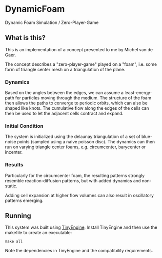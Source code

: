 # DynamicFoam

Dynamic Foam Simulation / Zero-Player-Game

## What is this?

This is an implementation of a concept presented to me by Michel van de Gaer.

The concept describes a "zero-player-game" played on a "foam", i.e. some form of
triangle center mesh on a triangulation of the plane.

### Dynamics

Based on the angles between the edges, we can assume a least-energy-path for particles moving through the medium. The structure of the foam then allows the paths to converge to periodic orbits, which can also be shaped like knots. The cumulative flow along the edges of the cells can then be used to let the adjacent cells contract and expand.

### Initial Condition

The system is initialized using the delaunay triangulation of a set of blue-noise points (sampled using a naive poisson disc). The dynamics can then run on varying triangle center foams, e.g. circumcenter, barycenter or incenter.

### Results

Particularly for the circumcenter foam, the resulting patterns strongly resemble reaction-diffusion patterns, but with added dynamics and non-static.

Adding cell expansion at higher flow volumes can also result in oscillatory patterns emerging.

## Running

This system was built using [TinyEngine](https://github.com/weigert/TinyEngine). Install TinyEngine and then use the makefile to create an executable:

    make all

Note the dependencies in TinyEngine and the compatibility requirements.
